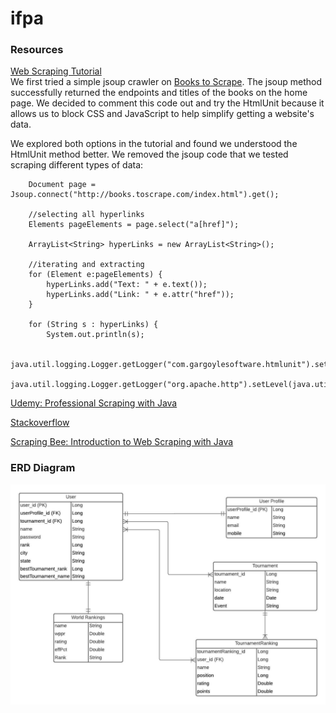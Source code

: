 # ifpa

### Resources
[Web Scraping Tutorial](https://zenscrape.com/java-web-scraping-comprehensive-tutorial/)  
We first tried a simple jsoup crawler on [Books to Scrape](http://books.toscrape.com/index.html). The jsoup method successfully returned the endpoints and titles of the books on the home page. We decided to comment this code out and try the HtmlUnit because it allows us to block CSS and JavaScript to help simplify getting a website's data.  

We explored both options in the tutorial and found we understood the HtmlUnit method better. We removed the jsoup code that we tested scraping different types of data:  
>       
        Document page = Jsoup.connect("http://books.toscrape.com/index.html").get();

        //selecting all hyperlinks
        Elements pageElements = page.select("a[href]");

        ArrayList<String> hyperLinks = new ArrayList<String>();

        //iterating and extracting
        for (Element e:pageElements) {
            hyperLinks.add("Text: " + e.text());
            hyperLinks.add("Link: " + e.attr("href"));
        }

        for (String s : hyperLinks) {
            System.out.println(s);

        java.util.logging.Logger.getLogger("com.gargoylesoftware.htmlunit").setLevel(java.util.logging.Level.OFF);
        java.util.logging.Logger.getLogger("org.apache.http").setLevel(java.util.logging.Level.OFF);

[Udemy: Professional Scraping with Java](https://www.udemy.com/course/learn-web-scraping-with-java-in-just-1-hour/)

[Stackoverflow](stackoverflow.com)

[Scraping Bee: Introduction to Web Scraping with Java](https://www.scrapingbee.com/blog/introduction-to-web-scraping-with-java/)

### ERD Diagram
![ERD Diagram](photos/pinball-app.jpeg)
